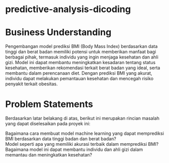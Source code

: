 # predictive-analysis-dicoding
# Business Understanding
Pengembangan model prediksi BMI (Body Mass Index) berdasarkan data tinggi dan berat badan memiliki potensi untuk memberikan manfaat bagi berbagai pihak, termasuk individu yang ingin menjaga kesehatan dan ahli gizi. Model ini dapat membantu meningkatkan kesadaran tentang status kesehatan, memberikan rekomendasi terkait berat badan yang ideal, serta membantu dalam perencanaan diet. Dengan prediksi BMI yang akurat, individu dapat melakukan pemantauan kesehatan dan mencegah risiko penyakit terkait obesitas.

# Problem Statements
Berdasarkan latar belakang di atas, berikut ini merupakan rincian masalah yang dapat diselesaikan pada proyek ini:

Bagaimana cara membuat model machine learning yang dapat memprediksi BMI berdasarkan data tinggi badan dan berat badan?</br>
Model seperti apa yang memiliki akurasi terbaik dalam memprediksi BMI?</br>
Bagaimana model ini dapat membantu individu dan ahli gizi dalam memantau dan meningkatkan kesehatan?